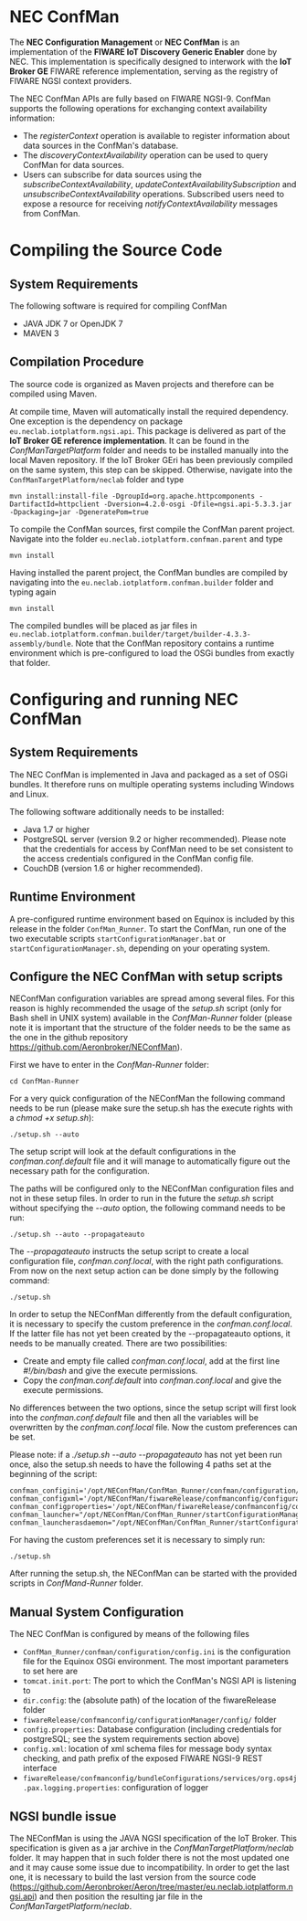 NEC ConfMan
==

The **NEC Configuration Management** or **NEC ConfMan** is an implementation of the **FIWARE IoT Discovery Generic Enabler** done by NEC. This implementation is specifically designed to interwork with the **IoT Broker GE** FIWARE reference implementation, serving as the registry of FIWARE NGSI context providers.

The NEC ConfMan APIs are fully based on FIWARE NGSI-9. ConfMan supports the following operations for exchanging context availability information:
* The *registerContext* operation is available to register information about data sources in the ConfMan's database.
* The *discoveryContextAvailability* operation can be used to query ConfMan for data sources.
* Users can subscribe for data sources using the *subscribeContextAvailability*, *updateContextAvailabilitySubscription* and *unsubscribeContextAvailability* operations. Subscribed users need to expose a resource for receiving *notifyContextAvailability* messages from ConfMan.

Compiling the Source Code
==

System Requirements
--
The following software is required for compiling ConfMan
* JAVA JDK 7 or OpenJDK 7
* MAVEN 3

Compilation Procedure
--
The source code is organized as Maven projects and therefore can be compiled using Maven. 

At compile time, Maven will automatically install the required dependency. One exception is the dependency on package `eu.neclab.iotplatform.ngsi.api`. This package is delivered as part of the **IoT Broker GE reference implementation**. It can be found in the *ConfManTargetPlatform* folder and needs to be installed manually into the local Maven repository. If the IoT Broker GEri has been previously compiled on the same system, this step can be skipped. Otherwise, navigate into the `ConfManTargetPlatform/neclab` folder and type

```
mvn install:install-file -DgroupId=org.apache.httpcomponents -DartifactId=httpclient -Dversion=4.2.0-osgi -Dfile=ngsi.api-5.3.3.jar -Dpackaging=jar -DgeneratePom=true
```

To compile the ConfMan sources, first compile the ConfMan parent project. Navigate into the folder `eu.neclab.iotplatform.confman.parent` and type

```
mvn install
```

Having installed the parent project, the ConfMan bundles are compiled by navigating into the `eu.neclab.iotplatform.confman.builder` folder and typing again

```
mvn install
```

The compiled bundles will be placed as jar files in `eu.neclab.iotplatform.confman.builder/target/builder-4.3.3-assembly/bundle`. Note that the ConfMan repository contains a runtime environment which is pre-configured to load the OSGi bundles from exactly that folder.


Configuring and running NEC ConfMan
==


System Requirements
--
The NEC ConfMan is implemented in Java and packaged as a set of OSGi bundles. It therefore runs on multiple operating systems including Windows and Linux.

The following software additionally needs to be installed:
* Java 1.7 or higher
* PostgreSQL server (version 9.2 or higher recommended). Please note that the credentials for access by ConfMan need to be set consistent to the access credentials configured in the ConfMan config file.
* CouchDB (version 1.6 or higher recommended).

Runtime Environment
--
A pre-configured runtime environment based on Equinox is included by this release in the folder `ConfMan_Runner`. To start the ConfMan, run one of the two executable scripts `startConfigurationManager.bat` or `startConfigurationManager.sh`, depending on your operating system.


Configure the NEC ConfMan with setup scripts
---
NEConfMan configuration variables are spread among several files. For this reason is highly recommended the usage of the *setup.sh* script (only for Bash shell in UNIX system) available in the *ConfMan-Runner* folder (please note it is important that the structure of the folder needs to be the same as the one in the github repository https://github.com/Aeronbroker/NEConfMan).

First we have to enter in the *ConfMan-Runner* folder:
```
cd ConfMan-Runner
```

For a very quick configuration of the NEConfMan the following command needs to be run (please make sure the setup.sh has the execute rights with a *chmod +x setup.sh*):
```
./setup.sh --auto
```

The setup script will look at the default configurations in the *confman.conf.default* file and it will manage to automatically figure out the necessary path for the configuration.

The paths will be configured only to the NEConfMan configuration files and not in these setup files. In order to run in the future the *setup.sh* script without specifying the *--auto* option, the following command needs to be run:
```
./setup.sh --auto --propagateauto
```

The *--propagateauto* instructs the setup script to create a local configuration file, *confman.conf.local*, with the right path configurations. From now on the next setup action can be done simply by the following command:
```
./setup.sh
```

In order to setup the NEConfMan differently from the default configuration, it is necessary to specify the custom preference in the *confman.conf.local*. If the latter file has not yet been created by the --propagateauto options, it needs to be manually created. There are two possibilities:
* Create and empty file called *confman.conf.local*, add at the first line *#!/bin/bash* and give the execute permissions.
* Copy the *confman.conf.default* into *confman.conf.local* and give the execute permissions.

No differences between the two options, since the setup script will first look into the *confman.conf.default* file and then all the variables will be overwritten by the *confman.conf.local* file.
Now the custom preferences can be set.

Please note: if a *./setup.sh --auto --propagateauto* has not yet been run once, also the setup.sh needs to have the following 4 paths set at the beginning of the script:
```
confman_configini='/opt/NEConfMan/ConfMan_Runner/confman/configuration/config.ini'
confman_configxml='/opt/NEConfMan/fiwareRelease/confmanconfig/configurationManager/config/config.xml'
confman_configproperties='/opt/NEConfMan/fiwareRelease/confmanconfig/configurationManager/config/config.properties'
confman_launcher="/opt/NEConfMan/ConfMan_Runner/startConfigurationManager.sh"
confman_launcherasdaemon="/opt/NEConfMan/ConfMan_Runner/startConfigurationManager_as_daemon.sh"

```

For having the custom preferences set it is necessary to simply run:
```
./setup.sh
```

After running the setup.sh, the NEConfMan can be started with the provided scripts in *ConfMand-Runner* folder.

Manual System Configuration
---
The NEC ConfMan is configured by means of the following files
* `ConfMan_Runner/confman/configuration/config.ini` is the configuration file for the Equinox OSGi environment. The most important parameters to set here are
 * `tomcat.init.port`: The port to which the ConfMan's NGSI API is listening to
 * `dir.config`: the (absolute path) of the location of the fiwareRelease folder
* `fiwareRelease/confmanconfig/configurationManager/config/` folder
 * `config.properties`: Database configuration (including credentials for postgreSQL; see the system requirements section above)
 * `config.xml`: location of xml schema files for message body syntax checking, and path prefix of the exposed FIWARE NGSI-9 REST interface
*  `fiwareRelease/confmanconfig/bundleConfigurations/services/org.ops4j.pax.logging.properties`: configuration of logger

NGSI bundle issue
---
The NEConfMan is using the JAVA NGSI specification of the IoT Broker. This specification is given as a jar archive in the *ConfManTargetPlatform/neclab* folder. 
It may happen that in such folder there is not the most updated one and it may cause some issue due to incompatibility. In order to get the last one, it is necessary to build the last version from the source code (https://github.com/Aeronbroker/Aeron/tree/master/eu.neclab.iotplatform.ngsi.api) and then position the resulting jar file in the *ConfManTargetPlatform/neclab*.
